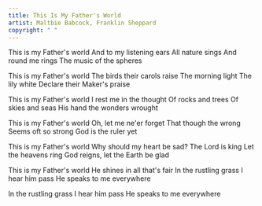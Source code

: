```yaml
---
title: This Is My Father's World
artist: Maltbie Babcock, Franklin Sheppard
copyright: " "
---
```

This is my Father's world
And to my listening ears
All nature sings
And round me rings
The music of the spheres

This is my Father's world
The birds their carols raise
The morning light
The lily white
Declare their Maker's praise

  This is my Father's world
  I rest me in the thought
  Of rocks and trees
  Of skies and seas
  His hand the wonders wrought

This is my Father's world
Oh, let me ne'er forget
That though the wrong
Seems oft so strong
God is the ruler yet

   This is my Father's world
   Why should my heart be sad?
   The Lord is king
   Let the heavens ring
   God reigns, let the Earth be glad

   This is my Father's world
   He shines in all that's fair
   In the rustling grass
   I hear him pass
   He speaks to me everywhere

   In the rustling grass
   I hear him pass
   He speaks to me everywhere